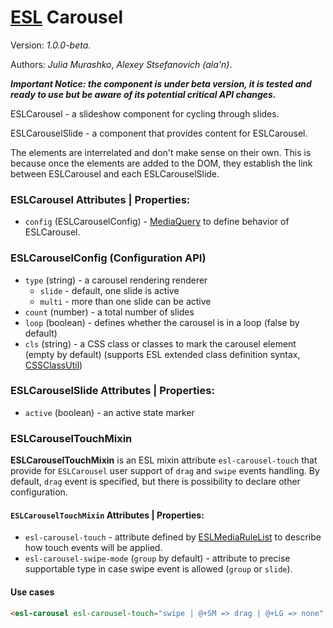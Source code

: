 # [ESL](https://exadel-inc.github.io/esl/) Carousel

Version: *1.0.0-beta*.

Authors: *Julia Murashko*, *Alexey Stsefanovich (ala'n)*.

***Important Notice: the component is under beta version, it is tested and ready to use but be aware of its potential critical API changes.***

<a name="intro"></a>

ESLCarousel - a slideshow component for cycling through slides.

ESLCarouselSlide - a component that provides content for ESLCarousel.

The elements are interrelated and don't make sense on their own. This is because once the elements are added to the DOM, they establish the link between ESLCarousel and each ESLCarouselSlide.

### ESLCarousel Attributes | Properties:

- `config` (ESLCarouselConfig) - [MediaQuery](../esl-media-query/README.md) to define behavior of ESLCarousel.

### ESLCarouselConfig (Configuration API)

- `type` (string) - a carousel rendering renderer
  - `slide` - default, one slide is active
  - `multi` - more than one slide can be active
- `count` (number) - a total number of slides
- `loop` (boolean) - defines whether the carousel is in a loop (false by default)
- `cls` (string) - a CSS class or classes to mark the carousel element (empty by default)
  (supports ESL extended class definition syntax, [CSSClassUtil](../esl-utils/dom/class.ts))

### ESLCarouselSlide Attributes | Properties:

- `active` (boolean) - an active state marker

### ESLCarouselTouchMixin 
**ESLCarouselTouchMixin** is an ESL mixin attribute `esl-carousel-touch` that provide for `ESLCarousel` user support of `drag` and `swipe` events handling.
By default, `drag` event is specified, but there is possibility to declare other configuration.

#### `ESLCarouselTouchMixin` Attributes | Properties:
- `esl-carousel-touch` - attribute defined by [ESLMediaRuleList](../esl-media-query/core/esl-media-rule-list.ts) to describe how touch events will be applied. 
- `esl-carousel-swipe-mode` (`group` by default) - attribute to precise supportable type in case swipe event is allowed  (`group` or `slide`).

#### Use cases
```html
<esl-carousel esl-carousel-touch="swipe | @+SM => drag | @+LG => none" esl-carousel-swipe-mode="slide" />
```
